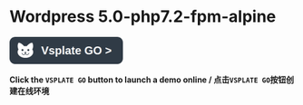 # Wordpress 5.0-php7.2-fpm-alpine

<a href="https://www.vsplate.com/?docker-compose=https://github.com/vsplate/dcenvs/wordpress/5.0-php7.2-fpm-alpine"><img alt="VSPLATE GO" src="https://raw.githubusercontent.com/vsplate/images/master/vsgo_btn.png" width="200px"></a>

**Click the `VSPLATE GO` button to launch a demo online / 点击`VSPLATE GO`按钮创建在线环境**